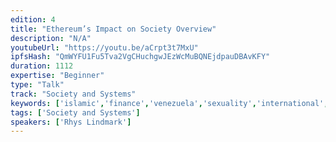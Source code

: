 ```yaml
---
edition: 4
title: "Ethereum’s Impact on Society Overview"
description: "N/A"
youtubeUrl: "https://youtu.be/aCrpt3t7MxU"
ipfsHash: "QmWYFU1Fu5Tva2VgCHuchgwJEzWcMuBQNEjdpauDBAvKFY"
duration: 1112
expertise: "Beginner"
type: "Talk"
track: "Society and Systems"
keywords: ['islamic','finance','venezuela','sexuality','international','law','identity']
tags: ['Society and Systems']
speakers: ['Rhys Lindmark']
---
```

